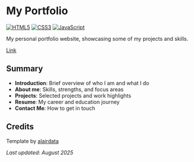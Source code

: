 # My Portfolio

[![HTML5](https://img.shields.io/badge/HTML5-E34F26?logo=html5&logoColor=white)](https://developer.mozilla.org/en-US/docs/Web/HTML)
[![CSS3](https://img.shields.io/badge/CSS3-1572B6?logo=css3&logoColor=white)](https://developer.mozilla.org/en-US/docs/Web/CSS)
[![JavaScript](https://img.shields.io/badge/JavaScript-F7DF1E?logo=javascript&logoColor=black)](https://developer.mozilla.org/en-US/docs/Web/JavaScript)

My personal portfolio website, showcasing some of my projects and skills.

[Link](https://vic-ler.github.io/portfolio/)

## Summary

- **Introduction**: Brief overview of who I am and what I do
- **About me**: Skills, strengths, and focus areas
- **Projects**: Selected projects and work highlights
- **Resume**: My career and education journey
- **Contact Me**: How to get in touch

## Credits
Template by [alairdata](https://github.com/alairdata) 

*Last updated: August 2025*